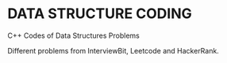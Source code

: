 # DATA STRUCTURE CODING

C++ Codes of Data Structures Problems

Different problems from InterviewBit, Leetcode and HackerRank.
